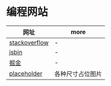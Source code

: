 # 编程网站

| 网址                                         | more             |
| -------------------------------------------- | ---------------- |
| [stackoverflow](https://stackoverflow.com/)  | -                |
| [jsbin](http://jsbin.com/?js,console,output) | -                |
| [掘金](https://juejin.im/timeline)           | -                |
| [placeholder](https://placeholder.com/)      | 各种尺寸占位图片 |

